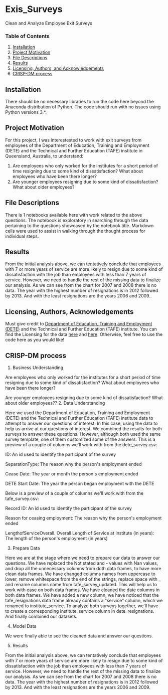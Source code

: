 # Exis_Surveys
Clean and Analyze Employee Exit Surveys

### Table of Contents

1. [Installation](#installation)
2. [Project Motivation](#motivation)
3. [File Descriptions](#files)
4. [Results](#results)
5. [Licensing, Authors, and Acknowledgements](#licensing)
6. [CRISP-DM process](#CRISP-DM)

## Installation <a name="installation"></a>

There should be no necessary libraries to run the code here beyond the Anaconda distribution of Python.  The code should run with no issues using Python versions 3.*.

## Project Motivation<a name="motivation"></a>

For this project, I was interestested to work with exit surveys from employees of the Department of Education, Training and Employment (DETE) and the Technical and Further Education (TAFE) institute in Queensland, Australia, to understand:

1. Are employees who only worked for the institutes for a short period of time resigning due to some kind of dissatisfaction? What about employees who have been there longer?
2. Are younger employees resigning due to some kind of dissatisfaction? What about older employees?



## File Descriptions <a name="files"></a>

There is 1 notebooks available here with work related to the above questions. The notebook is exploratory in searching through the data pertaining to the questions showcased by the notebook title.  Markdown cells were used to assist in walking through the thought process for individual steps.  

## Results<a name="results"></a>

From the initial analysis above, we can tentatively conclude that employees with 7 or more years of service are more likely to resign due to some kind of dissatisfaction with the job than employees with less than 7 years of service. However, we need to handle the rest of the missing data to finalize our analysis.
As we can see from the chart for 2007 and 2008 there is no data. The year with the highest number of resignations is in 2012 followed by 2013. And with the least resignations are the years 2006 and 2009..

## Licensing, Authors, Acknowledgements<a name="licensing"></a>

Must give credit to [Department of Education, Training and Employment (DETE)](https://en.wikipedia.org/wiki/Department_of_Education_and_Training_(Queensland)) and the Technical and Further Education (TAFE) institute.  You can find the Licensing for the data [here](https://data.gov.au/dataset/ds-qld-89970a3b-182b-41ea-aea2-6f9f17b5907e/details?q=exit%20survey) and [here](https://data.gov.au/dataset/ds-qld-fe96ff30-d157-4a81-851d-215f2a0fe26d/details?q=exit%20survey).  Otherwise, feel free to use the code here as you would like! 

## CRISP-DM process <a name="CRISP-DM"></a>

1. Business Understanding

Are employees who only worked for the institutes for a short period of time resigning due to some kind of dissatisfaction? What about employees who have been there longer?

Are younger employees resigning due to some kind of dissatisfaction? What about older employees?? 
2. Data Understanding

Here we used the Department of Education, Training and Employment (DETE) and the Technical and Further Education (TAFE) institute data to attempt to answer our questions of interest. In this case, using the data to help us arrive at our questions of interest. We combined the results for both surveys to answer these questions. However, although both used the same survey template, one of them customized some of the answers. 
This is a preview of a couple of columns we'll work with from the dete_survey.csv:

ID: An id used to identify the participant of the survey

SeparationType: The reason why the person's employment ended

Cease Date: The year or month the person's employment ended

DETE Start Date: The year the person began employment with the DETE

Below is a preview of a couple of columns we'll work with from the tafe_survey.csv:

Record ID: An id used to identify the participant of the survey

Reason for ceasing employment: The reason why the person's employment ended

LengthofServiceOverall. Overall Length of Service at Institute (in years): The length of the person's employment (in years)


3. Prepare Data

Here we are at the stage where we need to prepare our data to answer our questions. We have replaced the Not stated and - values with Nan values, and drop all the unnecessary columns from doth data frames, to have more clean data frames. We have changed columns names from uppercase to lower, remove whitespace from the end of the strings, replace space with _ and rename columns name from tafe_survey_updated. This will help us to work with ease on both data frames. We have cleaned the date columns in both data frames. We have added a new column, we have noticed that the tafe_resignations data frame already contains a "service" column, which we renamed to institute_service. To analyze both surveys together, we'll have to create a corresponding institute_service column in dete_resignations. And finally combined our datasets.

4. Model Data

We were finally able to see the cleaned data and answer our questions.

5. Results

From the initial analysis above, we can tentatively conclude that employees with 7 or more years of service are more likely to resign due to some kind of dissatisfaction with the job than employees with less than 7 years of service. However, we need to handle the rest of the missing data to finalize our analysis.
As we can see from the chart for 2007 and 2008 there is no data. The year with the highest number of resignations is in 2012 followed by 2013. And with the least resignations are the years 2006 and 2009.
